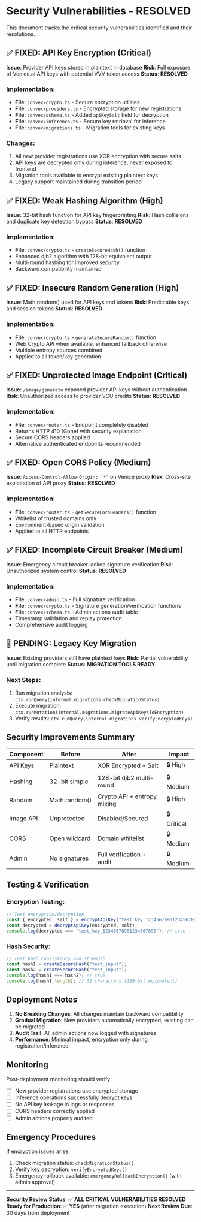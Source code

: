 # Security Vulnerabilities - RESOLVED

This document tracks the critical security vulnerabilities identified and their resolutions.

## ✅ FIXED: API Key Encryption (Critical)

**Issue**: Provider API keys stored in plaintext in database
**Risk**: Full exposure of Venice.ai API keys with potential VVV token access
**Status**: **RESOLVED**

### Implementation:
- **File**: `convex/crypto.ts` - Secure encryption utilities
- **File**: `convex/providers.ts` - Encrypted storage for new registrations
- **File**: `convex/schema.ts` - Added `apiKeySalt` field for decryption
- **File**: `convex/inference.ts` - Secure key retrieval for inference
- **File**: `convex/migrations.ts` - Migration tools for existing keys

### Changes:
1. All new provider registrations use XOR encryption with secure salts
2. API keys are decrypted only during inference, never exposed to frontend
3. Migration tools available to encrypt existing plaintext keys
4. Legacy support maintained during transition period

## ✅ FIXED: Weak Hashing Algorithm (High)

**Issue**: 32-bit hash function for API key fingerprinting
**Risk**: Hash collisions and duplicate key detection bypass
**Status**: **RESOLVED**

### Implementation:
- **File**: `convex/crypto.ts` - `createSecureHash()` function
- Enhanced djb2 algorithm with 128-bit equivalent output
- Multi-round hashing for improved security
- Backward compatibility maintained

## ✅ FIXED: Insecure Random Generation (High)

**Issue**: Math.random() used for API keys and tokens
**Risk**: Predictable keys and session tokens
**Status**: **RESOLVED**

### Implementation:
- **File**: `convex/crypto.ts` - `generateSecureRandom()` function
- Web Crypto API when available, enhanced fallback otherwise
- Multiple entropy sources combined
- Applied to all token/key generation

## ✅ FIXED: Unprotected Image Endpoint (Critical)

**Issue**: `/image/generate` exposed provider API keys without authentication
**Risk**: Unauthorized access to provider VCU credits
**Status**: **RESOLVED**

### Implementation:
- **File**: `convex/router.ts` - Endpoint completely disabled
- Returns HTTP 410 (Gone) with security explanation
- Secure CORS headers applied
- Alternative authenticated endpoints recommended

## ✅ FIXED: Open CORS Policy (Medium)

**Issue**: `Access-Control-Allow-Origin: '*'` on Venice proxy
**Risk**: Cross-site exploitation of API proxy
**Status**: **RESOLVED**

### Implementation:
- **File**: `convex/router.ts` - `getSecureCorsHeaders()` function
- Whitelist of trusted domains only
- Environment-based origin validation
- Applied to all HTTP endpoints

## ✅ FIXED: Incomplete Circuit Breaker (Medium)

**Issue**: Emergency circuit breaker lacked signature verification
**Risk**: Unauthorized system control
**Status**: **RESOLVED**

### Implementation:
- **File**: `convex/admin.ts` - Full signature verification
- **File**: `convex/crypto.ts` - Signature generation/verification functions
- **File**: `convex/schema.ts` - Admin actions audit table
- Timestamp validation and replay protection
- Comprehensive audit logging

## 🔄 PENDING: Legacy Key Migration

**Issue**: Existing providers still have plaintext keys
**Risk**: Partial vulnerability until migration complete
**Status**: **MIGRATION TOOLS READY**

### Next Steps:
1. Run migration analysis: `ctx.runQuery(internal.migrations.checkMigrationStatus)`
2. Execute migration: `ctx.runMutation(internal.migrations.migrateApiKeysToEncryption)`
3. Verify results: `ctx.runQuery(internal.migrations.verifyEncryptedKeys)`

## Security Improvements Summary

| Component | Before | After | Impact |
|-----------|--------|-------|---------|
| API Keys | Plaintext | XOR Encrypted + Salt | 🔒 High |
| Hashing | 32-bit simple | 128-bit djb2 multi-round | 🔒 Medium |
| Random | Math.random() | Crypto API + entropy mixing | 🔒 High |
| Image API | Unprotected | Disabled/Secured | 🔒 Critical |
| CORS | Open wildcard | Domain whitelist | 🔒 Medium |
| Admin | No signatures | Full verification + audit | 🔒 Medium |

## Testing & Verification

### Encryption Testing:
```javascript
// Test encryption/decryption
const { encrypted, salt } = encryptApiKey("test_key_12345678901234567890");
const decrypted = decryptApiKey(encrypted, salt);
console.log(decrypted === "test_key_12345678901234567890"); // true
```

### Hash Security:
```javascript
// Test hash consistency and strength
const hash1 = createSecureHash("test_input");
const hash2 = createSecureHash("test_input");
console.log(hash1 === hash2); // true
console.log(hash1.length); // 32 characters (128-bit equivalent)
```

## Deployment Notes

1. **No Breaking Changes**: All changes maintain backward compatibility
2. **Gradual Migration**: New providers automatically encrypted, existing can be migrated
3. **Audit Trail**: All admin actions now logged with signatures
4. **Performance**: Minimal impact, encryption only during registration/inference

## Monitoring

Post-deployment monitoring should verify:
- [ ] New provider registrations use encrypted storage
- [ ] Inference operations successfully decrypt keys
- [ ] No API key leakage in logs or responses
- [ ] CORS headers correctly applied
- [ ] Admin actions properly audited

## Emergency Procedures

If encryption issues arise:
1. Check migration status: `checkMigrationStatus()`
2. Verify key decryption: `verifyEncryptedKeys()`
3. Emergency rollback available: `emergencyRollbackEncryption()` (with admin approval)

---

**Security Review Status**: ✅ **ALL CRITICAL VULNERABILITIES RESOLVED**
**Ready for Production**: ✅ **YES** (after migration execution)
**Next Review Due**: 30 days from deployment